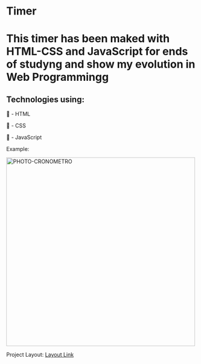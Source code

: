 # Timer
<h1>This timer has been maked with HTML-CSS and JavaScript for ends of studyng and show my evolution in Web Programmingg</h1>

<h2>Technologies using:</h2>

🔶 - HTML

🔷 - CSS

💛 - JavaScript

Example:

<img src="https://raw.githubusercontent.com/leanluizz/Timer/principal/Timer/assets/image/PHOTO-Landing-Page-Cr%C3%B4nometro.png" alt="PHOTO-CRONOMETRO" width="500vw">

Project Layout: <a href="https://leanluizz.github.io/Timer/">Layout Link
